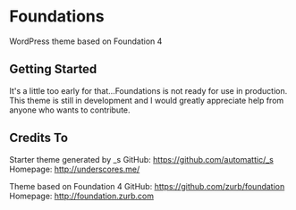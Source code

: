 Foundations
===========

WordPress theme based on Foundation 4


Getting Started
---------------
It's a little too early for that...Foundations is not ready for use in production. This theme is still in development and I would greatly appreciate help from anyone who wants to contribute.


Credits To
---------------
Starter theme generated by _s
GitHub: https://github.com/automattic/_s
Homepage: http://underscores.me/

Theme based on Foundation 4
GitHub: https://github.com/zurb/foundation
Homepage: http://foundation.zurb.com